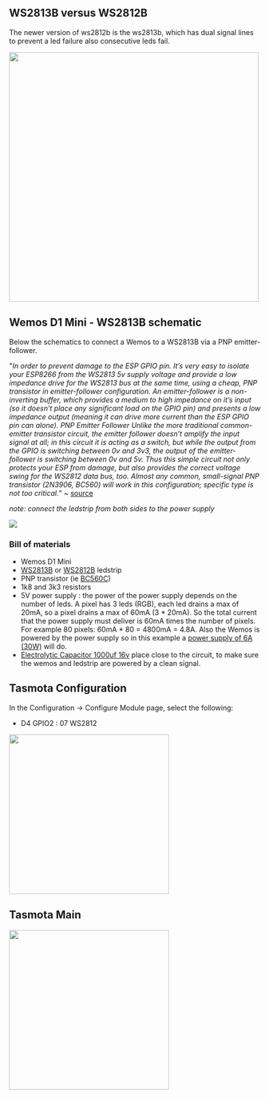 ## WS2813B versus WS2812B
The newer version of ws2812b is the ws2813b, which has dual signal lines to prevent a led failure also consecutive leds fail.

<img src="https://github.com/arendst/arendst.github.io/blob/master/media/wemos/ws2813-vs-ws2812.png?raw=true" width="500">

## Wemos D1 Mini - WS2813B schematic
Below the schematics to connect a Wemos to a WS2813B via a PNP emitter-follower.

"_In order to prevent damage to the ESP GPIO pin.  It’s very easy to isolate your ESP8266 from the WS2813 5v supply voltage and provide a low impedance drive for the WS2813 bus at the same time, using a cheap, PNP transistor in emitter-follower configuration.  An emitter-follower is a non-inverting buffer, which provides a medium to high impedance on it’s input (so it doesn’t place any significant load on the GPIO pin) and presents a low impedance output (meaning it can drive more current than the ESP GPIO pin can alone). PNP Emitter Follower  Unlike the more traditional common-emitter transistor circuit, the emitter follower doesn’t amplify the input signal at all; in this circuit it is acting as a switch, but while the output from the GPIO is switching between 0v and 3v3, the output of the emitter-follower is switching between 0v and 5v.  Thus this simple circuit not only protects your ESP from damage, but also provides the correct voltage swing for the WS2812 data bus, too.  Almost any common, small-signal PNP transistor (2N3906, BC560) will work in this configuration; specific type is not too critical._" ~ [source](https://esp8266hints.wordpress.com/2018/04/14/driving-ws2812-led-strips-with-the-esp8266/)

_note: connect the ledstrip from both sides to the power supply_

<img src="https://github.com/arendst/arendst.github.io/blob/master/media/wemos/wemos_ws2813b_schematic.png?raw=true">

### Bill of materials
* Wemos D1 Mini
* [WS2813B](https://www.aliexpress.com/item/1m-4m-5m-WS2813-Dual-signal-wires-30-60-pixels-leds-m-Smart-led-pixel-strip/32699391341.html?spm=a2g0s.9042311.0.0.27424c4dtOW0cE) or [WS2812B](https://www.aliexpress.com/item/1m-4m-5m-WS2812B-Smart-led-pixel-strip-Black-White-PCB-30-60-144-leds-m/2036819167.html?spm=a2g0s.9042311.0.0.27424c4duphsd6) ledstrip
* PNP transistor (ie [BC560C](https://www.aliexpress.com/item/50PCS-BC550C-BC560C-each-25pcs-BC550-BC560-TO92-Transistor-DIP-3-45V-0-1A-TO-92/32881137698.html?spm=a2g0s.9042311.0.0.27424c4d5mlEow))
* 1k8 and 3k3 resistors
* 5V power supply : the power of the power supply depends on the number of leds. A pixel has 3 leds (RGB), each led drains a max of 20mA, so a pixel drains a max of 60mA (3 * 20mA). So the total current that the power supply must deliver is 60mA times the number of pixels. 
For example 80 pixels: 60mA * 80 = 4800mA = 4.8A. Also the Wemos is powered by the power supply so in this example a [power supply of 6A (30W)](https://www.aliexpress.com/item/5V-LED-Power-Supply-1A-2A-3A-6A-8A-10A-Switching-Adapter-for-WS2812B-WS2811-SK6812/32852259123.html?spm=a2g0s.9042311.0.0.27424c4dgTLgCQ) will do.
* [Electrolytic Capacitor 1000uf 16v](https://www.aliexpress.com/item/A1-free-shipping-50pcs-Aluminum-electrolytic-capacitor-1000uf-16v-8-16-Electrolytic-capacitor/32418323423.html?spm=2114.search0104.3.1.7ac44ff0z6KCGE&ws_ab_test=searchweb0_0,searchweb201602_1_10065_5729911_10068_319_317_10696_5728811_453_10084_454_10083_10618_10304_10307_10820_10301_10821_537_536_5730811_10843_5733211_328_5733311_10059_10884_5733411_10887_5730011_100031_5731011_321_322_10103_5729011_5733611_5733111_5733511-5729911,searchweb201603_55,ppcSwitch_0&algo_expid=30318461-2622-44fb-a704-914d5081f388-0&algo_pvid=30318461-2622-44fb-a704-914d5081f388) place close to the circuit, to make sure the wemos and ledstrip are powered by a clean signal.

## Tasmota Configuration

In the Configuration -> Configure Module page, select the following:

* D4 GPIO2 : 07 WS2812

<img src="https://github.com/arendst/arendst.github.io/blob/master/media/wemos/wemos_ws2813b_config.png?raw=true" width="320">

## Tasmota Main

<img src="https://github.com/arendst/arendst.github.io/blob/master/media/wemos/wemos_ws2813b_main.png?raw=true" width="320">
